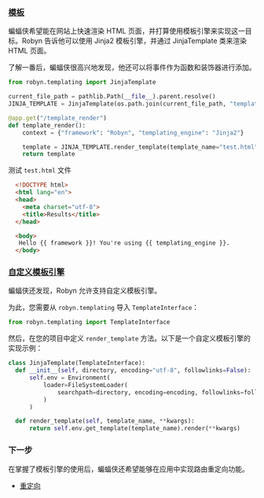 ### [模板](https://robyn.tech/documentation/api_reference/templating#templating)

蝙蝠侠希望能在网站上快速渲染 HTML 页面，并打算使用模板引擎来实现这一目标。Robyn 告诉他可以使用 Jinja2 模板引擎，并通过 JinjaTemplate 类来渲染 HTML 页面。

了解一番后，蝙蝠侠很高兴地发现，他还可以将事件作为函数和装饰器进行添加。

```python
from robyn.templating import JinjaTemplate

current_file_path = pathlib.Path(__file__).parent.resolve()
JINJA_TEMPLATE = JinjaTemplate(os.path.join(current_file_path, "templates"))

@app.get("/template_render")
def template_render():
    context = {"framework": "Robyn", "templating_engine": "Jinja2"}

    template = JINJA_TEMPLATE.render_template(template_name="test.html", **context)
    return template

```

测试 `test.html` 文件

```html
  <!DOCTYPE html>
  <html lang="en">
  <head>
    <meta charset="utf-8">
    <title>Results</title>
  </head>

  <body>
   Hello {{ framework }}! You're using {{ templating_engine }}.
  </body>
```

### [自定义模板引擎](https://robyn.tech/documentation/api_reference/templating#supporting-custom-templating-engines)

蝙蝠侠还发现，Robyn 允许支持自定义模板引擎。

为此，您需要从 `robyn.templating` 导入 `TemplateInterface`：

```python
from robyn.templating import TemplateInterface
```

然后，在您的项目中定义 `render_template` 方法。以下是一个自定义模板引擎的实现示例：

```python
class JinjaTemplate(TemplateInterface):
  def __init__(self, directory, encoding="utf-8", followlinks=False):
      self.env = Environment(
          loader=FileSystemLoader(
              searchpath=directory, encoding=encoding, followlinks=followlinks
          )
      )

  def render_template(self, template_name, **kwargs):
      return self.env.get_template(template_name).render(**kwargs)
```

### 下一步

在掌握了模板引擎的使用后，蝙蝠侠还希望能够在应用中实现路由重定向功能。

- [重定向](https://robyn.tech/documentation/api_reference/redirection)

